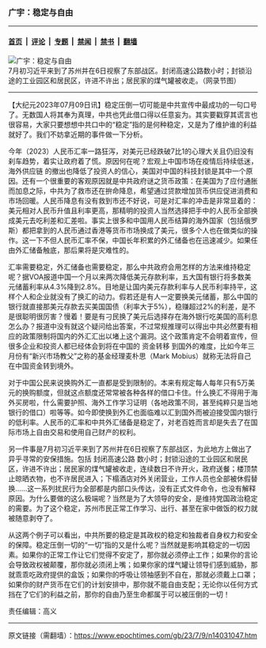 ### 广宇：稳定与自由

---

#### [首页](../../../..?n14031047) &nbsp;|&nbsp; [评论](../../../../../epoch-comment?n14031047) &nbsp;|&nbsp; [专题](../../../../../epoch-special?n14031047) &nbsp;|&nbsp; [禁闻](../../../../../epoch-news?n14031047) &nbsp;|&nbsp; [禁书](../../../../../books?n14031047) &nbsp;|&nbsp; [翻墙](https://github.com/gfw-breaker/nogfw/blob/master/README.md?n14031047)


<div><img alt="广宇：稳定与自由" class="attachment-djy_600_400 size-djy_600_400 wp-post-image" src="https://i.epochtimes.com/assets/uploads/2023/07/id14031049-862cfe53798cc70870b9a984da9c2166-600x400.png"/>
<div class="caption">
 7月初习近平来到了苏州并在6日视察了东部战区。封闭高速公路数小时；封锁沿途的工业园区和居民区，许进不许出；居民家的煤气罐被收走。（网录节图）
</div></div><hr/><div class="post_content" id="artbody" itemprop="articleBody">
 <!-- article content begin -->
 <p>
  【大纪元2023年07月09日讯】稳定压倒一切可能是中共宣传中最成功的一句口号了。无数国人将其奉为真理，中共也凭此借口得以任意妄为。其实要戳穿其谎言也很容易，大家只要想想中共口中的“稳定”指的是何种稳定，又是为了维护谁的利益就好了。我们不妨拿近期的事件做一下分析。
 </p>
 <p>
  今年（2023）人民币汇率一路狂泻，对美元已经跌破7比1的心理大关且仍旧没有刹车趋势，着实让政府着了慌。原因何在呢？宏观上中国市场在疫情后持续低迷，
  <ok href="https://www.epochtimes.com/gb/tag/%E6%B5%B7%E5%A4%96%E4%BE%9B%E5%BA%94%E9%93%BE.html">
   海外供应链
  </ok>
  的撤出也降低了投资人的信心，美国对中国的科技封锁是其中一个原因。还有一个很重要的客观原因就是中共政府谜之货币政策：在美国为了应付通胀而加息之际，中共为了救市还在拚命降息，希望通过贷款增加货币供应促进消费和市场回暖。人民币降息有没有救到市还不好说，可是对汇率的冲击是非常显着的：美元相对人民币升值且利率更高，那精明的投资人当然选择把手中的人民币全部换成美元去吃利差和汇差啦。事实上很多和中国用人民币结算的海外国家（包括俄罗斯）都把拿到的人民币通过香港等货币市场换成了美元，很多个人也在做类似的操作。这一下不但人民币汇率不保，中国长年积累的外汇储备也在迅速减少。如果任由外汇储备触底，那后果将是灾难性的。
 </p>
 <p>
  汇率需要稳定，外汇储备也需要稳定，那么中共政府会用怎样的方法来维持稳定呢？据VOA报道中国一个月以来两次降低美元存款利率，五大国有银行将多数美元储蓄利率从4.3%降到2.8%。目地是让国内美元存款利率与人民币利率持平，这样个人和企业就没有了换汇的动力。假若还是有人一定要换美元储蓄，那么中国的银行就直接那美元存款去买美国国债（利率大于5%），稳赚超过2%的利差，是不是很聪明很厉害？慢着！要是有刁民换了美元后选择存在海外银行吃美国的高利息怎么办？报道中没有就这个疑问给出答案，不过常规推理可以得出中共必然要有相应的政策限制将国内的外汇汇出以堵上这个漏洞。这个政策肯定不会明着宣传，但很多企业和投资人都已经体会到将在中国的
  <ok href="https://www.epochtimes.com/gb/tag/%E8%B5%84%E9%87%91%E8%BD%AC%E7%A7%BB.html">
   资金转移
  </ok>
  到国外的难度，比如今年三月份有“新兴市场教父”之称的基金经理麦朴思（Mark Mobius）就称无法将自己在中国资金转到境外。
 </p>
 <p>
  对于中国公民来说换购外汇一直都是受到限制的。本来有规定每人每年只有5万美元的换购额度，但就这点额度还常常被各种各样的借口卡住。什么换汇不得用于海外买房啦，什么需要护照、海外工作学习证明（各地政策不同，甚至纯粹只是当地银行的借口）啦等等。如今即使换到外汇也面临难以汇到国外而被迫接受国内银行的低利率。人民币的汇率和中共外汇储备是稳定了，对老百姓而言却是失去了在国际市场上自由交易和使用自己财产的权利。
 </p>
 <p>
  另一件事是7月初习近平来到了苏州并在6日视察了东部战区，为此地方上做出了异乎寻常的安保措施。包括
  <ok href="https://www.epochtimes.com/gb/tag/%E5%B0%81%E9%97%AD%E9%AB%98%E9%80%9F%E5%85%AC%E8%B7%AF.html">
   封闭高速公路
  </ok>
  数小时；封锁沿途的工业园区和居民区，许进不许出；居民家的煤气罐被收走，连续数日不许开火，政府送餐；楼顶禁止晾晒衣物，也不许居民进入；下榻酒店对外关闭营业，工作人员也全部被休假替换……这一系列扰民行为全部都是内部口头传达，没有正式文件命令，也没有解释原因。为什么要做的这么极端呢？当然是为了大领导的安全，是维持党国政治稳定的需要。为了这个稳定，苏州市民正常工作学习、出行、甚至在家中做饭的权力就被随意剥夺了。
 </p>
 <p>
  从这两个例子可以看出，中共所要的稳定是其政权的稳定和独裁者自身权力和安全的保障。稳定压倒一切的“一切”指的又是什么呢？当然就是影响其稳定的一切因素。如果你的正常工作让它们觉得不安定了，那你就必须停止工作；如果你的言论会导致政权被颠覆，那你就必须闭上嘴；如果你家的煤气罐让领导们感到威胁，那就乖乖吃政府提供的盒饭；如果你的呼吸让领袖感到不自在，那就必须戴上口罩；如果你的财产货币在它们的计划安排中，那你就不能自由支配；无论你以任何方式挡在了它们的利益之前，那你的自由乃至生命都属于可以被压倒的一切！
 </p>
 <p>
  责任编辑：高义
 </p>
 <!-- article content end -->
 <div id="below_article_ad">
 </div>
</div>


---

原文链接（需翻墙）：https://www.epochtimes.com/gb/23/7/9/n14031047.htm